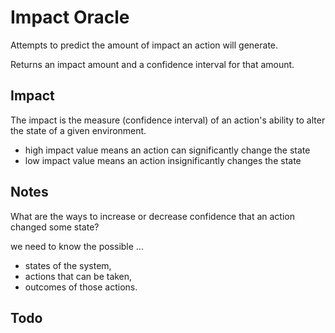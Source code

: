 # Impact Oracle
Attempts to predict the amount of impact an action will generate.

Returns an impact amount and a confidence interval for that amount.

## Impact

The impact is the measure (confidence interval) of an action's ability to alter the state of a given environment.

- high impact value means an action can significantly change the state
- low impact value means an action insignificantly changes the state

## Notes

What are the ways to increase or decrease confidence that an action changed some state?

we need to know the possible ...
- states of the system,
- actions that can be taken,
- outcomes of those actions.

## Todo
